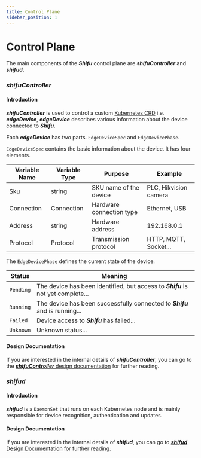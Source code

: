 ```yaml
---
title: Control Plane
sidebar_position: 1
---
```

# Control Plane
The main components of the ***Shifu*** control plane are ***shifuController*** and ***shifud***.

### ***shifuController***

#### Introduction

***shifuController*** is used to control a custom [Kubernetes CRD](https://kubernetes.io/docs/tasks/extend-kubernetes/custom-resources/custom-resource-definitions/) i.e. ***edgeDevice***, ***edgeDevice*** describes various information about the device connected to ***Shifu***.

Each ***edgeDevice*** has two parts.
`EdgeDeviceSpec` and `EdgeDevicePhase`.

`EdgeDeviceSpec` contains the basic information about the device. It has four elements.

| Variable Name | Variable Type | Purpose | Example |
|--|--|--|--|
| Sku | string | SKU name of the device | PLC, Hikvision camera |
| Connection | Connection | Hardware connection type | Ethernet, USB |
| Address | string | Hardware address | 192.168.0.1 |
| Protocol | Protocol | Transmission protocol | HTTP, MQTT, Socket... |Protocol

The `EdgeDevicePhase` defines the current state of the device.

| Status | Meaning |
|--|--|
| `Pending` | The device has been identified, but access to ***Shifu*** is not yet complete... |--|--|
| `Running` | The device has been successfully connected to ***Shifu*** and is running... | `Failed
| `Failed` | Device access to ***Shifu*** has failed... | `Unknown
| `Unknown` | Unknown status... | `Unknown` | Unknown status...

#### Design Documentation

If you are interested in the internal details of ***shifuController***, you can go to the [***shifuController*** design documentation](https://github.com/Edgenesis/shifu/blob/main/docs/design/design-shifuController-zh.md) for further reading.

### ***shifud***

#### Introduction

***shifud*** is a `DaemonSet` that runs on each Kubernetes node and is mainly responsible for device recognition, authentication and updates.

#### Design Documentation

If you are interested in the internal details of ***shifud***, you can go to [***shifud*** Design Documentation](https://github.com/Edgenesis/shifu/blob/main/docs/design/design-shifud-zh.md) for further reading.
